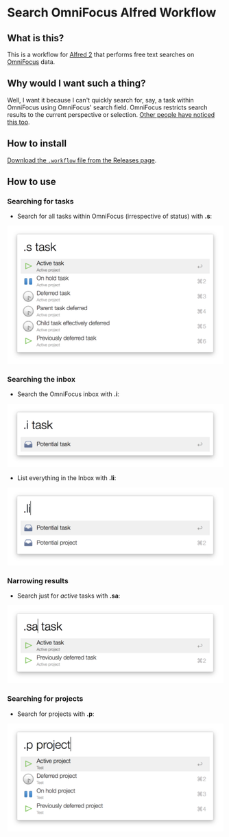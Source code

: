 # Search OmniFocus Alfred Workflow

## What is this?

This is a workflow for [Alfred 2](http://www.alfredapp.com/) that performs free text searches on [OmniFocus](http://www.omnigroup.com/omnifocus) data.

## Why would I want such a thing?

Well, I want it because I can't quickly search for, say, a task within OmniFocus using OmniFocus' search field. OmniFocus restricts search results to the current perspective or selection. [Other people have noticed this too](https://discourse.omnigroup.com/t/how-to-search-all-content-a-via-changed-perspective/366).

## How to install

[Download the `.workflow` file from the Releases page](https://github.com/rhydlewis/search-omnifocus/releases/).

## How to use

### Searching for tasks

* Search for all tasks within OmniFocus (irrespective of status) with **.s**:

![](search-for-tasks.png)

### Searching the inbox

* Search the OmniFocus inbox with **.i**:

![](search-inbox.png)

* List everything in the Inbox with **.li**:

![](list-inbox-items.png)

### Narrowing results

* Search just for *active* tasks with **.sa**:

![](search-for-active-tasks.png)

### Searching for projects

* Search for projects with **.p**:

![](search-for-project.png)


